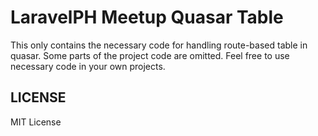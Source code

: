 # LaravelPH Meetup Quasar Table

This only contains the necessary code for handling route-based table in quasar.
Some parts of the project code are omitted.
Feel free to use necessary code in your own projects.

## LICENSE
MIT License
